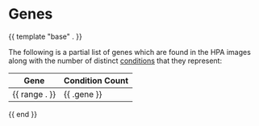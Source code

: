 # Genes

{{ template "base" . }}

The following is a partial list of genes which are
found in the HPA images along with the number of
distinct [conditions](https://www.wikidata.org/wiki/Property:P1050)
that they represent:

| Gene | Condition Count |
| ---- | --------------- |
{{ range . }}| {{ .gene }} | {{ .conditions }} |
{{ end }}

